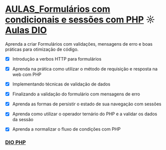 # [AULAS_Formulários com condicionais e sessões com PHP](https://github.com/kakanew/DIO_PHP/tree/master/Formulários_condicionais_sessões_PHP) ☼ [Aulas DIO](https://web.digitalinnovation.one/course/aprenda-a-criar-formularios-com-condicionais-e-sessoes-com-php/learning/9b2be704-24aa-4d08-b612-7ba20d2adebe?back=/track/sp-tech-desenvolvimento-back-end&bootcamp_id=003a02cc-dbfd-4b5b-afb2-ffdc8e7c2ba4)

Aprenda a criar Formulários com validações, mensagens de erro e boas práticas para otimização de código.

- [x] Introdução a verbos HTTP para formulários

- [x] Aprenda na prática como utilizar o método de requisição e resposta na web com PHP

- [x] Implementando técnicas de validação de dados

- [x] Finalizando a validação do formulário com mensagens de erro

- [x] Aprenda as formas de persistir o estado de sua navegação com sessões

- [x] Aprenda como utilizar o operador ternário do PHP e a validar os dados da sessão

- [x] Aprenda a normalizar o fluxo de condições com PHP

### [DIO PHP](https://github.com/kakanew/DIO_PHP)

